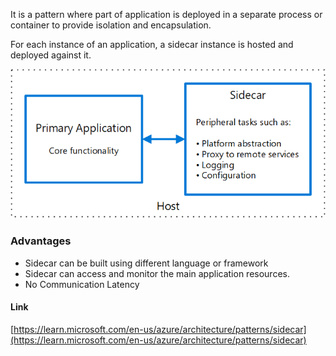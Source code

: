 It is a pattern where part of application is deployed in a separate process or container to provide isolation and encapsulation.

For each instance of an application, a sidecar instance is hosted and deployed against it. 

![image](./media/sidecar.png)

### Advantages

- Sidecar can be built using different language or framework
- Sidecar can access and monitor the main application resources.
- No Communication Latency



#### Link

[https://learn.microsoft.com/en-us/azure/architecture/patterns/sidecar](https://learn.microsoft.com/en-us/azure/architecture/patterns/sidecar)
